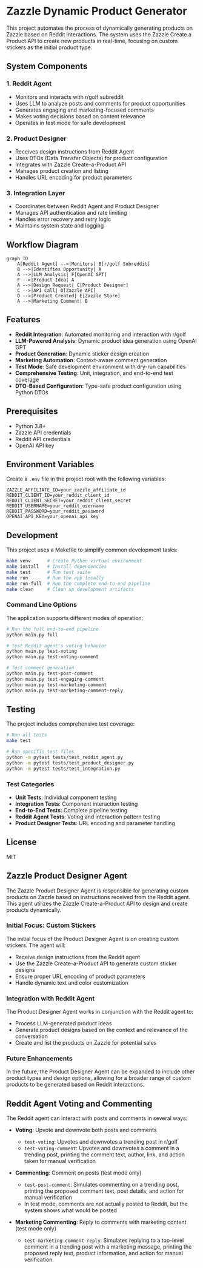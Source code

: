 # Zazzle Dynamic Product Generator

This project automates the process of dynamically generating products on Zazzle based on Reddit interactions. The system uses the Zazzle Create a Product API to create new products in real-time, focusing on custom stickers as the initial product type.

## System Components

### 1. Reddit Agent
- Monitors and interacts with r/golf subreddit
- Uses LLM to analyze posts and comments for product opportunities
- Generates engaging and marketing-focused comments
- Makes voting decisions based on content relevance
- Operates in test mode for safe development

### 2. Product Designer
- Receives design instructions from Reddit Agent
- Uses DTOs (Data Transfer Objects) for product configuration
- Integrates with Zazzle Create-a-Product API
- Manages product creation and listing
- Handles URL encoding for product parameters

### 3. Integration Layer
- Coordinates between Reddit Agent and Product Designer
- Manages API authentication and rate limiting
- Handles error recovery and retry logic
- Maintains system state and logging

## Workflow Diagram

```mermaid
graph TD
    A[Reddit Agent] -->|Monitors| B[r/golf Subreddit]
    B -->|Identifies Opportunity| A
    A -->|LLM Analysis| F[OpenAI GPT]
    F -->|Product Idea| A
    A -->|Design Request| C[Product Designer]
    C -->|API Call| D[Zazzle API]
    D -->|Product Created| E[Zazzle Store]
    A -->|Marketing Comment| B
```

## Features

- **Reddit Integration**: Automated monitoring and interaction with r/golf
- **LLM-Powered Analysis**: Dynamic product idea generation using OpenAI GPT
- **Product Generation**: Dynamic sticker design creation
- **Marketing Automation**: Context-aware comment generation
- **Test Mode**: Safe development environment with dry-run capabilities
- **Comprehensive Testing**: Unit, integration, and end-to-end test coverage
- **DTO-Based Configuration**: Type-safe product configuration using Python DTOs

## Prerequisites

- Python 3.8+
- Zazzle API credentials
- Reddit API credentials
- OpenAI API key

## Environment Variables

Create a `.env` file in the project root with the following variables:

```
ZAZZLE_AFFILIATE_ID=your_zazzle_affiliate_id
REDDIT_CLIENT_ID=your_reddit_client_id
REDDIT_CLIENT_SECRET=your_reddit_client_secret
REDDIT_USERNAME=your_reddit_username
REDDIT_PASSWORD=your_reddit_password
OPENAI_API_KEY=your_openai_api_key
```

## Development

This project uses a Makefile to simplify common development tasks:

```bash
make venv      # Create Python virtual environment
make install   # Install dependencies
make test      # Run test suite
make run       # Run the app locally
make run-full  # Run the complete end-to-end pipeline
make clean     # Clean up development artifacts
```

### Command Line Options

The application supports different modes of operation:

```bash
# Run the full end-to-end pipeline
python main.py full

# Test Reddit agent's voting behavior
python main.py test-voting
python main.py test-voting-comment

# Test comment generation
python main.py test-post-comment
python main.py test-engaging-comment
python main.py test-marketing-comment
python main.py test-marketing-comment-reply
```

## Testing

The project includes comprehensive test coverage:

```bash
# Run all tests
make test

# Run specific test files
python -m pytest tests/test_reddit_agent.py
python -m pytest tests/test_product_designer.py
python -m pytest tests/test_integration.py
```

### Test Categories

- **Unit Tests**: Individual component testing
- **Integration Tests**: Component interaction testing
- **End-to-End Tests**: Complete pipeline testing
- **Reddit Agent Tests**: Voting and interaction pattern testing
- **Product Designer Tests**: URL encoding and parameter handling

## License

MIT 

## Zazzle Product Designer Agent

The Zazzle Product Designer Agent is responsible for generating custom products on Zazzle based on instructions received from the Reddit agent. This agent utilizes the Zazzle Create-a-Product API to design and create products dynamically.

### Initial Focus: Custom Stickers

The initial focus of the Product Designer Agent is on creating custom stickers. The agent will:

- Receive design instructions from the Reddit agent
- Use the Zazzle Create-a-Product API to generate custom sticker designs
- Ensure proper URL encoding of product parameters
- Handle dynamic text and color customization

### Integration with Reddit Agent

The Product Designer Agent works in conjunction with the Reddit agent to:

- Process LLM-generated product ideas
- Generate product designs based on the context and relevance of the conversation
- Create and list the products on Zazzle for potential sales

### Future Enhancements

In the future, the Product Designer Agent can be expanded to include other product types and design options, allowing for a broader range of custom products to be generated based on Reddit interactions.

## Reddit Agent Voting and Commenting

The Reddit agent can interact with posts and comments in several ways:

- **Voting**: Upvote and downvote both posts and comments
  - `test-voting`: Upvotes and downvotes a trending post in r/golf
  - `test-voting-comment`: Upvotes and downvotes a comment in a trending post, printing the comment text, author, link, and action taken for manual verification

- **Commenting**: Comment on posts (test mode only)
  - `test-post-comment`: Simulates commenting on a trending post, printing the proposed comment text, post details, and action for manual verification
  - In test mode, comments are not actually posted to Reddit, but the system shows what would be posted 

- **Marketing Commenting**: Reply to comments with marketing content (test mode only)
  - `test-marketing-comment-reply`: Simulates replying to a top-level comment in a trending post with a marketing message, printing the proposed reply text, product information, and action for manual verification. 